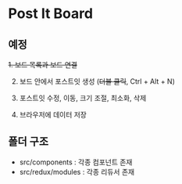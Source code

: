 # Post It Board

## 예정

~~1. 보드 목록과 보드 연결~~

2. 보드 안에서 포스트잇 생성 (~~더블 클릭~~, Ctrl + Alt + N)

3. 포스트잇 수정, 이동, 크기 조절, 최소화, 삭제

4. 브라우저에 데이터 저장

## 폴더 구조

- src/components : 각종 컴포넌트 존재
- src/redux/modules : 각종 리듀서 존재
